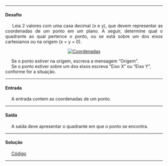 <hr />

<h4 align="left">Desafio</h4>
    <p align="justify">
        &nbsp;&nbsp;&nbsp;&nbsp;&nbsp;Leia 2 valores com uma casa decimal (x e y), que devem representar as coordenadas de um ponto em um plano. A seguir, determine qual o quadrante ao qual pertence o ponto, ou se está sobre um dos eixos cartesianos ou na origem (x = y = 0).
        <p align="center">
            <a align="center" href="https://resources.urionlinejudge.com.br/gallery/images/problems/UOJ_1041.png">
                <img 
                    src="https://resources.urionlinejudge.com.br/gallery/images/problems/UOJ_1041.png" 
                    alt="Coordenadas" 
                />
            </a>
        </p>
        &nbsp;&nbsp;&nbsp;&nbsp;&nbsp;Se o ponto estiver na origem, escreva a mensagem “Origem”.
        <br>
        &nbsp;&nbsp;&nbsp;&nbsp;&nbsp;Se o ponto estiver sobre um dos eixos escreva “Eixo X” ou “Eixo Y”, conforme for a situação.
    </p>

<hr />

<h4 align="left">Entrada</h4>
    <p align="justify">
        &nbsp;&nbsp;&nbsp;&nbsp;&nbsp;A entrada contem as coordenadas de um ponto.
    </p>

<hr />

<h4 align="left">Saída</h4>
    <p align="justify">
        &nbsp;&nbsp;&nbsp;&nbsp;&nbsp;A saída deve apresentar o quadrante em que o ponto se encontra.
    <p>

<hr />

<h4 align="left">Solução</h4>
    <p align="left">
        &nbsp;&nbsp;&nbsp;&nbsp;&nbsp;<a href="https://github.com/lucasrmagalhaes/desafios-DIO/blob/master/Desafios/C%20Sharp/8.%20Praticando%20Programa%C3%A7%C3%A3o%20em%20C%23/1.%20Coordenadas%20de%20um%20Ponto/solucao.cs">Código</a>
    </p>

<hr />